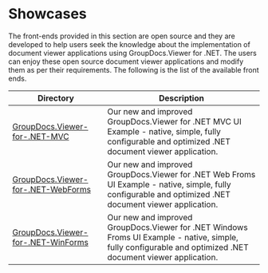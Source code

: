 # Showcases

The front-ends provided in this section are open source and they are developed to help users seek the knowledge about the implementation of document viewer applications using GroupDocs.Viewer for .NET. The users can enjoy these open source document viewer applications and modify them as per their requirements. The following is the list of the available front ends.

Directory | Description
--------- | -----------
[GroupDocs.Viewer-for-.NET-MVC](https://github.com/groupdocs-viewer/GroupDocs.Viewer-for-.NET-MVC)  | Our new and improved GroupDocs.Viewer for .NET MVC UI Example - native, simple, fully configurable and optimized .NET document viewer application. 
[GroupDocs.Viewer-for-.NET-WebForms](https://github.com/groupdocs-viewer/GroupDocs.Viewer-for-.NET-WebForms)  | Our new and improved GroupDocs.Viewer for .NET Web Froms UI Example - native, simple, fully configurable and optimized .NET document viewer application.
[GroupDocs.Viewer-for-.NET-WinForms](https://github.com/groupdocs-viewer/GroupDocs.Viewer-for-.NET-WinForms)  | Our new and improved GroupDocs.Viewer for .NET Windows Froms UI Example - native, simple, fully configurable and optimized .NET document viewer application.
